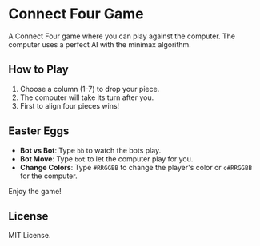# Connect Four Game

A Connect Four game where you can play against the computer. The computer uses a perfect AI with the minimax algorithm.

## How to Play

1. Choose a column (1-7) to drop your piece.
2. The computer will take its turn after you.
3. First to align four pieces wins!

## Easter Eggs

- **Bot vs Bot**: Type `bb` to watch the bots play.
- **Bot Move**: Type `bot` to let the computer play for you.
- **Change Colors**: Type `#RRGGBB` to change the player's color or `c#RRGGBB` for the computer.

Enjoy the game!

## License

MIT License.
